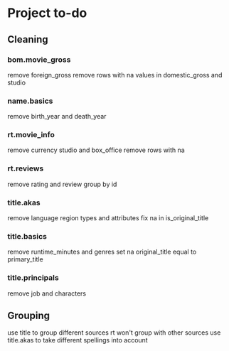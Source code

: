 # Project to-do

## Cleaning

### bom.movie_gross

remove foreign_gross
remove rows with na values in domestic_gross and studio

### name.basics

remove birth_year and death_year

### rt.movie_info

remove currency studio and box_office
remove rows with na

### rt.reviews

remove rating and review
group by id

### title.akas

remove language region types and attributes
fix na in is_original_title

### title.basics

remove runtime_minutes and genres
set na original_title equal to primary_title

### title.principals

remove job and characters

## Grouping

use title to group different sources
rt won't group with other sources
use title.akas to take different spellings into account
